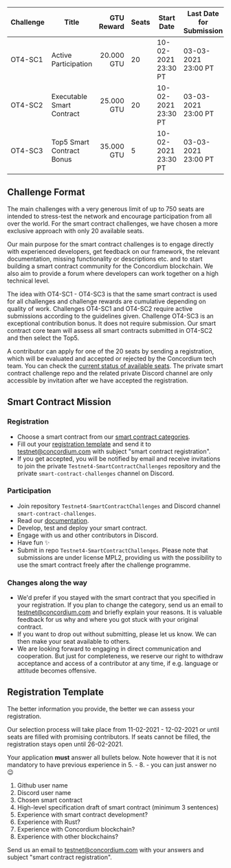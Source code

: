 | Challenge | Title | GTU Reward | Seats | Start Date | Last Date for Submission  |
| -         | -     |          -:| -     |-           | -                         |
| OT4-SC1   | Active Participation       | 20.000 GTU | 20 | 10-02-2021 23:30 PT | 03-03-2021 23:00 PT |
| OT4-SC2   | Executable Smart Contract  | 25.000 GTU | 20 | 10-02-2021 23:30 PT | 03-03-2021 23:00 PT |
| OT4-SC3   | Top5 Smart Contract Bonus  | 35.000 GTU | 5  | 10-02-2021 23:30 PT | 03-03-2021 23:00 PT |
##

## Challenge Format

The main challenges with a very generous limit of up to 750 seats are intended to stress-test the network and encourage participation from all over the world. 
For the smart contract challenges, we have chosen a more exclusive approach with only 20 available seats. 

Our main purpose for the smart contract challenges is to engage directly with experienced developers, get feedback on our framework, the relevant documentation, missing functionality or descriptions etc. and to start building a smart contract community for the Concordium blockchain. 
We also aim to provide a forum where developers can work together on a high technical level.

The idea with OT4-SC1 - OT4-SC3 is that the same smart contract is used for all challenges and challenge rewards are cumulative depending on quality of work. Challenges OT4-SC1 and OT4-SC2 require active submissions according to the guidelines given. Challenge OT4-SC3 is an exceptional contribution bonus. It does not require submission. Our smart contract core team will assess all smart contracts submitted in OT4-SC2 and then select the Top5.

A contributor can apply for one of the 20 seats by sending a registration, which will be evaluated and accepted or rejected by the Concordium tech team. You can check the [current status of available seats](/smart-contract-seats.md). The private smart contract challenge repo and the related private Discord channel are only accessible by invitation after we have accepted the registration.

## Smart Contract Mission

### Registration

- Choose a smart contract from our [smart contract categories](/smart-contract-categories.md).
- Fill out your [registration template](#registration-template) and send it to [testnet@concordium.com](testnet@concordium.com) with subject "smart contract registration".
- If you get accepted, you will be notified by email and receive invitations to join the private `Testnet4-SmartContractChallenges` repository and the private `smart-contract-challenges` channel on Discord. 

### Participation

- Join repository `Testnet4-SmartContractChallenges` and Discord channel `smart-contract-challenges`.
- Read our [documentation](https://developers.concordium.com/en/testnet4/smart-contracts/index.html).
- Develop, test and deploy your smart contract.
- Engage with us and other contributors in Discord.
- Have fun :sparkles:
- Submit in repo `Testnet4-SmartContractChallenges`. Please note that submissions are under license MPL2, providing us with the possibility to use the smart contract freely after the challenge programme.

### Changes along the way

- We'd prefer if you stayed with the smart contract that you specified in your registration. If you plan to change the category, send us an email to [testnet@concordium.com](testnet@concordium.com) and briefly explain your reasons. It is valuable feedback for us why and where you got stuck with your original contract.
- If you want to drop out without submitting, please let us know. We can then make your seat available to others.
- We are looking forward to engaging in direct communication and cooperation. But just for completeness, we reserve our right to withdraw acceptance and access of a contributor at any time, if e.g. language or attitude becomes offensive.

 
 ## Registration Template
   
The better information you provide, the better we can assess your registration.

Our selection process will take place from 11-02-2021 - 12-02-2021 or until seats are filled with promising contributors. If seats cannot be filled, the registration stays open until 26-02-2021.

Your application **must** answer all bullets below. Note however that it is not mandatory to have previous experience in 5. - 8. - you can just answer no :wink:
1. Github user name
1. Discord user name
1. Chosen smart contract
1. High-level specification draft of smart contract (minimum 3 sentences)
1. Experience with smart contract development?
1. Experience with Rust?
1. Experience with Concordium blockchain?
1. Experience with other blockchains?

Send us an email to [testnet@concordium.com](testnet@concordium.com) with your answers and subject "smart contract registration".
